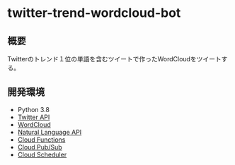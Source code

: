 # twitter-trend-wordcloud-bot

## 概要

Twitterのトレンド１位の単語を含むツイートで作ったWordCloudをツイートする。

## 開発環境

* Python 3.8
* [Twitter API](https://developer.twitter.com/en)
* [WordCloud](http://amueller.github.io/word_cloud/index.html)
* [Natural Language API](https://cloud.google.com/natural-language?hl=ja)
* [Cloud Functions](https://cloud.google.com/functions?hl=ja)
* [Cloud Pub/Sub](https://cloud.google.com/pubsub?hl=ja)
* [Cloud Scheduler](https://cloud.google.com/scheduler?hl=ja)
